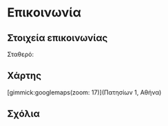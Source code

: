 # Επικοινωνία

## Στοιχεία επικοινωνίας
Σταθερό:

## Χάρτης
[gimmick:googlemaps(zoom: 17)](Πατησίων 1, Αθήνα)

## Σχόλια
